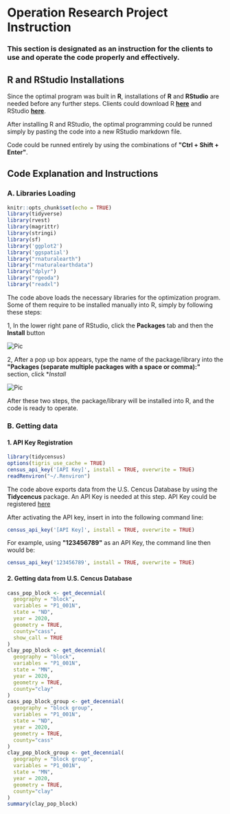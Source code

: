 # Operation Research Project Instruction

### This section is designated as an instruction for the clients to use and operate the code properly and effectively. 

## R and RStudio Installations
Since the optimal program was built in **R**, installations of **R** and **RStudio** are needed before any further steps. Clients could download R **[here](https://cran.r-project.org/)** and RStudio **[here](https://posit.co/download/rstudio-desktop/)**. 

After installing R and RStudio, the optimal programming could be runned simply by pasting the code into a new RStudio markdown file. 

Code could be runned entirely by using the combinations of **"Ctrl + Shift + Enter"**.

## Code Explanation and Instructions

### A. Libraries Loading
```r
knitr::opts_chunk$set(echo = TRUE)
library(tidyverse)
library(rvest)
library(magrittr)
library(stringi)
library(sf)
library('ggplot2')
library('ggspatial')
library("rnaturalearth")
library("rnaturalearthdata")
library("dplyr")
library("rgeoda")
library("readxl")
```
The code above loads the necessary libraries for the optimization program. Some of them require to be installed manually into R, simply by following these steps:

1, In the lower right pane of RStudio, click the **Packages** tab and then the **Install** button 

![Pic](https://user-images.githubusercontent.com/114312864/206927176-7b2bd78a-7b95-46a9-9d7f-299ae47f2f09.jpg)

2, After a pop up box appears, type the name of the package/library into the **"Packages (separate multiple packages with a space or comma):"** section, click **Install*

![Pic](https://user-images.githubusercontent.com/114312864/206927109-28540b71-3d6b-42b9-ad13-1d725616e33a.jpg)

After these two steps, the package/library will be installed into R, and the code is ready to operate. 

### B. Getting data 

#### 1. API Key Registration
```r
library(tidycensus)
options(tigris_use_cache = TRUE)
census_api_key('[API Key]', install = TRUE, overwrite = TRUE)
readRenviron("~/.Renviron")
```

The code above exports data from the U.S. Cencus Database by using the **Tidycencus** package. An API Key is needed at this step. API Key could be registered [here](https://walker-data.com/tidycensus/reference/census_api_key.html)

After activating the API key, insert in into the following command line:

```r
census_api_key('[API Key]', install = TRUE, overwrite = TRUE)
```

For example, using **"123456789"** as an API Key, the command line then would be:

```r
census_api_key('123456789', install = TRUE, overwrite = TRUE)
```

#### 2. Getting data from U.S. Cencus Database

```r
cass_pop_block <- get_decennial(
  geography = "block", 
  variables = "P1_001N",
  state = "ND", 
  year = 2020,
  geometry = TRUE,
  county="cass",
  show_call = TRUE
)
clay_pop_block <- get_decennial(
  geography = "block", 
  variables = "P1_001N",
  state = "MN", 
  year = 2020,
  geometry = TRUE,
  county="clay"
)
cass_pop_block_group <- get_decennial(
  geography = "block group", 
  variables = "P1_001N",
  state = "ND", 
  year = 2020,
  geometry = TRUE,
  county="cass"
)
clay_pop_block_group <- get_decennial(
  geography = "block group", 
  variables = "P1_001N",
  state = "MN", 
  year = 2020,
  geometry = TRUE,
  county="clay"
)
summary(clay_pop_block)
```
